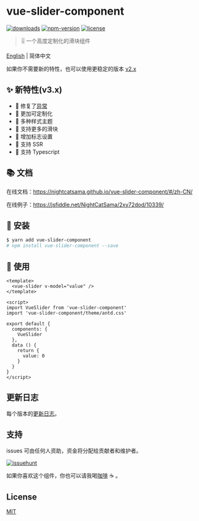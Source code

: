 # vue-slider-component

[![downloads](https://img.shields.io/npm/dm/vue-slider-component.svg)](https://www.npmjs.com/package/vue-slider-component)
[![npm-version](https://img.shields.io/npm/v/vue-slider-component.svg)](https://www.npmjs.com/package/vue-slider-component)
[![license](https://img.shields.io/npm/l/express.svg)]()

> 🎚 一个高度定制化的滑块组件

[English](https://github.com/NightCatSama/vue-slider-component/blob/master/README.md) | 简体中文

如果你不需要新的特性，也可以使用更稳定的版本 [v2.x](https://github.com/NightCatSama/vue-slider-component/tree/v2)

## ✨ 新特性(v3.x)
- 🔧 修复了[异常](https://github.com/NightCatSama/vue-slider-component/tree/v2#exceptions)
- 🍖 更加可定制化
- 👗 多种样式主题
- 🐳 支持更多的滑块
- 📌 增加标志设置
- 🎉 支持 SSR
- 🍒 支持 Typescript

## 📚 文档

在线文档：<https://nightcatsama.github.io/vue-slider-component/#/zh-CN/>

在线例子：<https://jsfiddle.net/NightCatSama/2xy72dod/10339/>


## 🎯 安装
```bash
$ yarn add vue-slider-component
# npm install vue-slider-component --save
```


## 🚀 使用
```vue
<template>
  <vue-slider v-model="value" />
</template>

<script>
import VueSlider from 'vue-slider-component'
import 'vue-slider-component/theme/antd.css'

export default {
  components: {
    VueSlider
  },
  data () {
    return {
      value: 0
    }
  }
}
</script>
```

## 更新日志

每个版本的[更新日志](https://github.com/NightCatSama/vue-slider-component/blob/master/CHANGELOG.md)。

## 支持

issues 可由任何人资助，资金将分配给贡献者和维护者。

[![issuehunt](https://cdn.jsdelivr.net/gh/BoostIO/issuehunt-materials/v1/issuehunt-button-v1.svg)](https://issuehunt.io/r/NightCatSama/vue-slider-component)

如果你喜欢这个组件，你也可以请我喝[咖啡](https://imgchr.com/i/ErWs1J) ☕️ 。

## License

[MIT](https://github.com/NightCatSama/vue-slider-component/blob/master/LICENSE)